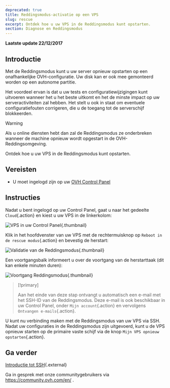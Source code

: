 ```yaml
---
deprecated: true
title: Reddingsmodus-activatie op een VPS
slug: rescue
excerpt: Ontdek hoe u uw VPS in de Reddingsmodus kunt opstarten.
section: Diagnose en Reddingsmodus
---
```


**Laatste update 22/12/2017**

## Introductie

Met de Reddingsmodus kunt u uw server opnieuw opstarten op een onafhankelijke OVH-configuratie.  Uw disk kan er ook mee gemonteerd worden op een autonome partitie. 

Het voordeel ervan is dat u uw tests en configuratiewijzigingen kunt uitvoeren wanneer het u het beste uitkomt en het de minste impact op uw serveractiviteiten zal hebben.   Het stelt u ook in staat om eventuele configuratiefouten corrigeren, die u de toegang tot de serverschijf blokkeerden.

> [!warning]
>
> Als u online diensten hebt dan zal de Reddingsmodus ze onderbreken wanneer de machine opnieuw wordt opgestart in de OVH-Reddingsomgeving.
> 

Ontdek hoe u uw VPS in de Reddingsmodus kunt opstarten.

## Vereisten

- U moet ingelogd zijn op uw [OVH Control Panel](https://www.ovh.com/auth/?action=gotomanager&from=https://www.ovh.nl/&ovhSubsidiary=nl)


## Instructies

Nadat u bent ingelogd op uw Control Panel, gaat u naar het gedeelte `Cloud`{.action} en kiest u uw VPS in de linkerkolom:

![VPS in uw Control Panel](images/vps_rescue1.png){.thumbnail}

Klik in het hoofdvenster van uw VPS met de rechtermuisknop op `Reboot in de rescue modus`{.action} en bevestig de herstart:

![Validatie van de Reddingsmodus](images/vps_rescue2.png){.thumbnail}

Een voortgangsbalk informeert u over de voortgang van de herstarttaak (dit kan enkele minuten duren):

![Voortgang Reddingsmodus](images/rescue_task.png){.thumbnail}

> [!primary]
>
> Aan het einde van deze stap ontvangt u automatisch een e-mail met het SSH-ID van de Reddingsmodus. Deze e-mail is ook beschikbaar in uw Control Panel, onder `Mijn account`{.action} en vervolgens `Ontvangen e-mails`{.action}.
> 

U kunt nu verbinding maken met de Reddingsmodus van uw VPS via SSH. Nadat uw configuraties in de Reddingsmodus zijn uitgevoerd, kunt u de VPS opnieuw starten op de primaire vaste schijf via de knop `Mijn VPS opnieuw opstarten`{.action}.


## Ga verder

[Introductie tot SSH](https://docs.ovh.com/nl/dedicated/ssh-introductie/){.external}

Ga in gesprek met onze communitygebruikers via <https://community.ovh.com/en/> .